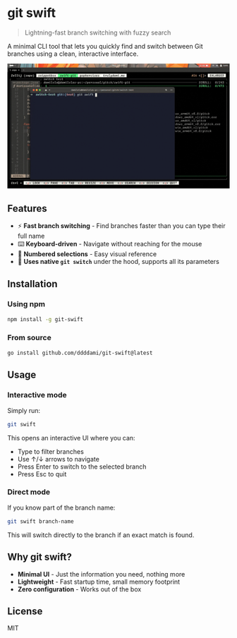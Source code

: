 # git swift

> Lightning-fast branch switching with fuzzy search

A minimal CLI tool that lets you quickly find and switch between Git branches using a clean, interactive interface.

<p align="center">
  <img src="https://github.com/ddddami/git-swift/raw/master/images/demo.gif" alt="git swift demo" width="800px" />
</p>

## Features

- ⚡ **Fast branch switching** - Find branches faster than you can type their full name
- ⌨️ **Keyboard-driven** - Navigate without reaching for the mouse
- 🔢 **Numbered selections** - Easy visual reference
- 🔖 **Uses native `git switch`** under the hood, supports all its parameters

## Installation

### Using npm

```bash
npm install -g git-swift
```

<!-- ### Using Homebrew -->
<!---->
<!-- ```bash -->
<!-- brew tap ddddami/git-swift -->
<!-- brew install git-swift -->
<!-- ``` -->

### From source

```bash
go install github.com/ddddami/git-swift@latest
```

## Usage

### Interactive mode

Simply run:

```bash
git swift
```

This opens an interactive UI where you can:

- Type to filter branches
- Use ↑/↓ arrows to navigate
- Press Enter to switch to the selected branch
- Press Esc to quit

### Direct mode

If you know part of the branch name:

```bash
git swift branch-name
```

This will switch directly to the branch if an exact match is found.

## Why git swift?

- **Minimal UI** - Just the information you need, nothing more
- **Lightweight** - Fast startup time, small memory footprint
- **Zero configuration** - Works out of the box

## License

MIT
